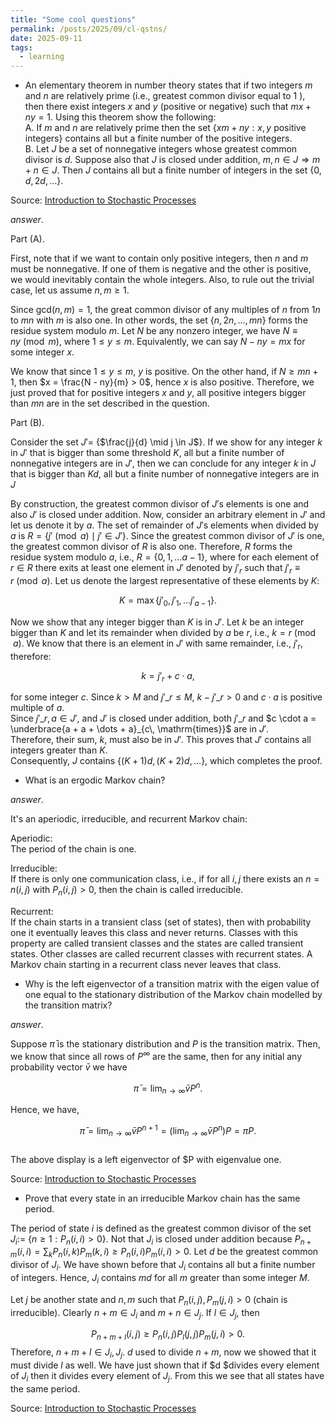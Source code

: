 ```yaml
---
title: "Some cool questions" 
permalink: /posts/2025/09/cl-qstns/ 
date: 2025-09-11 
tags:        
  - learning      
---
```


- An elementary theorem in number theory states that if two integers $m$ and $n$ are relatively prime (i.e., greatest common divisor equal to 1 ), then there exist integers $x$ and $y$ (positive or negative) such that $mx + ny = 1$. Using this theorem show the following:    
  A. If $m$ and $n$ are relatively prime then the set {$xm + ny : x, y$ positive integers} contains all but a finite number of the positive integers.    
  B. Let $J$ be a set of nonnegative integers whose greatest common divisor is $d$. Suppose also that $J$ is closed under addition, $m, n \in J \Rightarrow m + n \in J$. Then $J$ contains all but a finite number of integers in the set {$0, d, 2d,\dots$}.    
        
Source: [Introduction to Stochastic Processes](https://archive.org/details/introduction-to-stochastic-process-lawler/mode/1up?view=theater)    
    
_answer_.    
    
Part (A).    
    
First, note that if we want to contain only positive integers, then $n$ and $m$ must be nonnegative. If one of them is negative and the other is positive, we would inevitably contain the whole integers. Also, to rule out the trivial case, let us assume $n, m \geq 1$.    
    
Since $\mathsf{gcd} (n, m) = 1$, the great common divisor of any multiples of $n$ from $1n$ to $mn$ with $m$ is also one. In other words, the set $\{n, 2n, \dots, mn\}$ forms the residue system modulo $m$. Let $N$ be any nonzero integer, we have $N \equiv ny \pmod m$, where $1 \leq y \leq m$. Equivalently, we can say $N - ny = mx$ for some integer $x$.    
    
We know that since $1 \leq y \leq m$, $y$ is positive. On the other hand, if $N \geq mn + 1$, then $x = \frac{N - ny}{m} > 0$, hence $x$ is also positive. Therefore, we just proved that for positive integers $x$ and $y$, all positive integers bigger than $mn$ are in the set described in the question.     
    
Part (B).    
    
Consider the set $J' =$ {$\frac{j}{d} \mid j \in J$}. If we show for any integer $k$ in $J'$ that is bigger than some threshold $K$, all but a finite number of nonnegative integers are in $J'$, then we can conclude for any integer $k$ in $J$ that is bigger than $Kd$, all but a finite number of nonnegative integers are in $J$    
    
By construction, the greatest common divisor of $J'$s elements is one and also $J'$ is closed under addition. Now, consider an arbitrary element in $J'$ and let us denote it by $a$. The set of remainder of $J'$s elements when divided by $a$ is $R = \{j' \pmod{a} \mid j' \in J' \}$. Since the greatest common divisor of $J'$ is one, the greatest common divisor of $R$ is also one. Therefore, $R$ forms the residue system modulo $a$, i.e., $R = \{0, 1, \dots a - 1\}$, where for each element of $r \in R$ there exits at least one element in $J'$ denoted by $j'_r$ such that $j'_r \equiv r \pmod{a}$. Let us denote the largest representative of these elements by $K$:    
    
$$K = \max \left\{j'_0, j'_1, \dots j'_{a - 1} \right\}.$$    
    
Now we show that any integer bigger than $K$ is in $J'$. Let $k$ be an integer bigger than $K$ and let its remainder when divided by $a$ be $r$, i.e., $k = r \pmod{ a}$. We know that there is an element in $J'$ with same remainder, i.e., $j'_r$, therefore:    
    
$$k = j'_r + c\cdot a,$$    
  
for some integer $c$. Since $k > M$ and $j'\_r \leq M$, $k - j'\_r > 0$ and $c \cdot a$ is positive multiple of $a$.    
Since $j'\_r, a \in J'$, and $J'$ is closed under addition, both $j'\_r$ and $c \cdot a = \underbrace{a + a + \dots + a}_{c\, \mathrm{times}}$ are in $J'$.    
Therefore, their sum, $k$, must also be in $J'$. This proves that $J'$ contains all integers greater than $K$.   
Consequently, $J$ contains {$(K + 1)d, (K + 2)d, \dots$}, which completes the proof.  
  
- What is an ergodic Markov chain?  
  
_answer_.  
  
It's an aperiodic, irreducible, and recurrent Markov chain:  
  
Aperiodic:  
The period of the chain is one.  
  
Irreducible:  
If there is only one communication class, i.e., if for all $i, j$ there exists an $n = n(i,j)$ with $P_n(i,j) > 0$, then the chain is called irreducible.  
  
Recurrent:  
If the chain starts in a transient class (set of states), then with probability one it eventually leaves this class and never returns. Classes with this property are called transient classes and the states are called transient states. Other classes are called recurrent classes with recurrent states. A Markov chain starting in a recurrent class never leaves that class.  
  
- Why is the left eigenvector of a transition matrix with the eigen value of one equal to the stationary distribution of the Markov chain modelled by the transition matrix?  
  
_answer_.   
  
Suppose $\bar{\pi}$ is the stationary distribution and $P$ is the transition matrix. Then, we know that since all rows of $P^\infty$ are the same, then for any initial any probability vector $\bar{v}$ we have  
  
$$\bar{\pi} = \lim_{n \to \infty} \bar{v}P^n.$$  
  
Hence, we have,  
  
$$\bar{\pi} = \lim_{n \to \infty} \bar{v}P^{n + 1} = \left(\lim_{n \to \infty} \bar{v}P^{n}\right)P = \bar{\pi}P.$$  
The above display is a left eigenvector of $P with eigenvalue one.  

Source: [Introduction to Stochastic Processes](https://archive.org/details/introduction-to-stochastic-process-lawler/mode/1up?view=theater)

- Prove that every state in an irreducible Markov chain has the same period. 

The period of state $i$ is defined as the greatest common divisor of the set $J_i :=$ {$n \geq 1: P_n(i, i) >0$}. Not that $J_i$ is closed under addition because $P_{n +m} (i, i) = \sum_k P_n(i, k) P_m(k, i) \geq P_n(i, i) P_m(i, i) > 0$. Let $d$ be the greatest common divisor of $J_i$. We have shown before that $J_i$ contains all but a finite number of integers. Hence, $J_i$ contains $md$ for all $m$ greater than some integer $M$.

Let $j$ be another state and $n,m$ such that $P_n(i, j), P_m(j, i) > 0$ (chain is irreducible). Clearly $n + m \in J_i$ and $m + n \in J_j$. If $l \in J_j$, then

$$P_{n+m+l}(i, j) \geq P_{n}(i, j)P_l(j, j)P_m(j, i) > 0.$$
Therefore, $n+m+l \in J_i, J_j$. $d$ used to divide $n + m$, now we showed that it must divide $l$ as well. We have just shown that if $d $divides every element of $J_i$
then it divides every element of $J_j$. From this we see that all states have the same period.

Source: [Introduction to Stochastic Processes](https://archive.org/details/introduction-to-stochastic-process-lawler/mode/1up?view=theater)